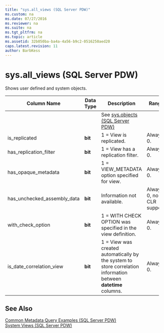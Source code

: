 ```yaml
---
title: "sys.all_views (SQL Server PDW)"
ms.custom: na
ms.date: 07/27/2016
ms.reviewer: na
ms.suite: na
ms.tgt_pltfrm: na
ms.topic: article
ms.assetid: 32b050ba-ba4a-4a56-b9c2-0516250aed20
caps.latest.revision: 11
author: BarbKess
---
```

# sys.all_views (SQL Server PDW)
Shows user defined and system objects.  
  
|Column Name|Data Type|Description|Range|  
|---------------|-------------|---------------|---------|  
|<inherited columns from sys.objects>||See [sys.objects &#40;SQL Server PDW&#41;](../../mpp/sqlpdw/sys-objects-sql-server-pdw.md)||  
|is_replicated|**bit**|1 = View is replicated.|Always 0.|  
|has_replication_filter|**bit**|1 = View has a replication filter.|Always 0.|  
|has_opaque_metadata|**bit**|1 = VIEW_METADATA option specified for view.|Always 0.|  
|has_unchecked_assembly_data|**bit**|Information not available.|Always 0, no CLR support.|  
|with_check_option|**bit**|1 = WITH CHECK OPTION was specified in the view definition.|Always 0.|  
|is_date_correlation_view|**bit**|1 = View was created automatically by the system to store correlation information between **datetime** columns.|Always 0.|  
  
## See Also  
[Common Metadata Query Examples &#40;SQL Server PDW&#41;](../../mpp/sqlpdw/common-metadata-query-examples-sql-server-pdw.md)  
[System Views &#40;SQL Server PDW&#41;](../../mpp/sqlpdw/system-views-sql-server-pdw.md)  
  
